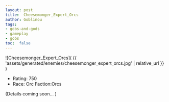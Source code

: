 ```yaml
---
layout: post
title:  Cheesemonger_Expert_Orcs
author: Goblinou
tags:
- gobs-and-gods
- gameplay
- gobs
toc:  false
---
```


![Cheesemonger_Expert_Orcs]( {{ 'assets/generated/enemies/cheesemonger_expert_orcs.jpg' | relative_url }} )
- Rating: 750
- Race: Orc  Faction:Orcs

(Details coming soon... )